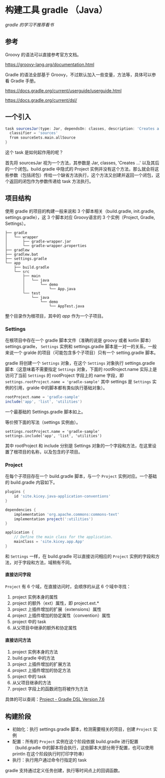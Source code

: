 # 构建工具 gradle （Java）

*gradle 的学习不推荐看书*

## 参考

Groovy 的语法可以直接参考官方文档。

https://groovy-lang.org/documentation.html

Gradle 的语法全部基于 Groovy，不过默认加入一些变量，方法等，具体可以参看 Gradle 手册。

https://docs.gradle.org/current/userguide/userguide.html

https://docs.gradle.org/current/dsl/


## 一个引入

```groovy
task sourcesJar(type: Jar, dependsOn: classes, description: 'Creates a jar from the source files.') {
  classifier = 'sources'
  from sourceSets.main.allSource
}
```

这个 task 是如何起作用的呢？

首先将 sourcesJar 视为一个方法，其参数是 Jar, classes, 'Creates ...' 以及其后的一个闭包。build.gradle 中隐式的 Project 实例并没有这个方法，那么就会将这些参数（包括闭包）传给一个缺省方法执行，这个方法又创建并返回一个闭包，这个返回的闭包作为参数传递给 task 方法执行。

## 项目结构

使用 gradle 的项目的构建一般来说和 3 个脚本相关（build.gradle, init.gradle, settings.gradle），这 3 个脚本对应 Groovy语言的 3 个实例（Project, Gradle, Settings）。

```text
├── gradle 
│   └── wrapper
│       ├── gradle-wrapper.jar
│       └── gradle-wrapper.properties
├── gradlew 
├── gradlew.bat 
├── settings.gradle 
└── app
    ├── build.gradle 
    └── src
        ├── main
        │   └── java 
        │       └── demo
        │           └── App.java
        └── test
            └── java 
                └── demo
                    └── AppTest.java
```

整个目录作为根项目，其中的 *app* 作为一个子项目。

### Settings

在根项目中存在一个 gradle 脚本文件（准确的说是 groovy 或者 kotlin 脚本）settings.gradle， `Settings` 实例和 settings.gradle 脚本是一对一的关系，一般来说一个 gralde 的项目（可能包含多个子项目）只有一个 setting.gradle 脚本。

gradle 将创建一个 `Settings` 对象，在这个 `Settings` 对象执行 settings.gradle 脚本（这意味着不需要指定 `Settings` 对象，下面的 rootRroject.name 实际上是访问了当前 `Settings` 的 rootProject 字段上的 name 字段，即 `settings.rootProject.name = 'gradle-sample'` 其中 settings 是 `Settings` 实例的引用，gralde 中的脚本都有类似执行基础对象）。

```Groovy
rootProject.name = 'gradle-sample'
include('app', 'list', 'utilities')
```

一个最基础的 Settings.gradle 脚本如上。

等价预下面的写法（settings 实例由）。

```Grovvy
settings.rootProject.name = 'gradle-sample'
settings.include('app', 'list', 'utilities')
```

其中 rootProject 和 include 分别是 Settings 对象的一个字段和方法，在这里设置了根项目的名称，以及包含的子项目。

### Project

在每个子项目存在一个 build.gradle 脚本，与一个 `Project` 实例对应。一个基础的 build.gradle 内容如下。

```Groovy
plugins {
    id 'site.kicey.java-application-conventions'
}

dependencies {
    implementation 'org.apache.commons:commons-text'
    implementation project(':utilities')
}

application {
    // Define the main class for the application.
    mainClass = 'site.kicey.app.App'
}
```

和 `Settings` 一样，在 build.gradle 可以直接访问相应的 `Project` 实例的字段和方法，对于字段和方法，域稍有不同。

#### 直接访问字段

`Project` 有 6 个域，在直接访问时，会顺序的从这 6 个域中寻找：

1. project 实例本身的属性
2. project 的额外（ext）属性，即 project.ext.*
3. project 上插件增加的扩展（extensions）属性
4. project 上插件增加的协定属性（convention）属性
5. project 中的 task
6. 从父项目中继承的额外和协定属性

#### 直接访问方法

1. project 实例本身的方法
2. build.gradle 中的方法
3. project 上插件增加的扩展方法
4. project 上插件增加的协定方法
5. project 中的 task
6. 从父项目继承的方法
7. project 字段上的函数闭包将被作为方法

具体的可以查阅：[Project - Gradle DSL Version 7.6](https://docs.gradle.org/current/dsl/org.gradle.api.Project.html)

## 构建阶段

- 初始化：执行 settings.gradle 脚本，检测需要相关的项目，创建 `Project` 实例
- 配置：所有的 `Project` 实例在这个阶段依据 build.gradle 进行配置（build.gradle 中的脚本将会执行，这些脚本大部分用于配置，也可以使用 println 在这个阶段执行时打印字符串）
- 执行：执行用户通过命令行指定的 task

gradle 支持通过定义任务创建，执行等时间点上的回调函数。
